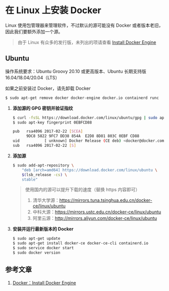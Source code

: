 # 在 Linux 上安装 Docker

Linux 使用包管理器来管理软件，不过默认的源可能没有 Docker 或者版本老旧，因此我们要额外添加一个源。

> 由于 Linux 有众多的发行版，未列出的项请查看 [Install Docker Engine](https://docs.docker.com/engine/install/)

## Ubuntu

操作系统要求：Ubuntu Groovy 20.10 或更高版本、Ubuntu 长期支持版 16.04/18.04/20.04（LTS）

如果之前安装过 Docker，请先卸载 Docker

```bash
$ sudo apt-get remove docker docker-engine docker.io containerd runc
```

1. **添加源的 GPG 密钥并验证指纹**

   ```bash
   $ curl -fsSL https://download.docker.com/linux/ubuntu/gpg | sudo apt-key add -
   $ sudo apt-key fingerprint 0EBFCD88
   
   pub   rsa4096 2017-02-22 [SCEA]
         9DC8 5822 9FC7 DD38 854A  E2D8 8D81 803C 0EBF CD88
   uid           [ unknown] Docker Release (CE deb) <docker@docker.com>
   sub   rsa4096 2017-02-22 [S]
   ```

2. **添加源**

   ```bash
   $ sudo add-apt-repository \
       "deb [arch=amd64] https://download.docker.com/linux/ubuntu \
       $(lsb_release -cs) \
       stable"
   ```

   >使用国内的源可以提升下载的速度（替换 https 内容即可）
   >
   >1. 清华大学源：https://mirrors.tuna.tsinghua.edu.cn/docker-ce/linux/ubuntu
   >2. 中科大源：https://mirrors.ustc.edu.cn/docker-ce/linux/ubuntu
   >3. 阿里云源：http://mirrors.aliyun.com/docker-ce/linux/ubuntu

3. **安装并运行最新版本的 Docker**

   ```bash
   $ sudo apt-get update
   $ sudo apt-get install docker-ce docker-ce-cli containerd.io
   $ sudo service docker start
   $ sudo docker version
   ```

## 参考文章

1. [Docker：Install Docker Engine](https://docs.docker.com/engine/install/)